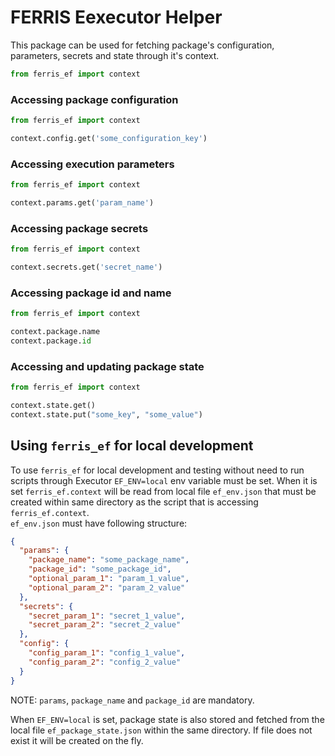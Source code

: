 # FERRIS Eexecutor Helper

 This package can be used for fetching package's configuration, parameters, secrets and state through it's context.
 
```python
from ferris_ef import context
```

### Accessing package configuration

```python
from ferris_ef import context

context.config.get('some_configuration_key')
```

### Accessing execution parameters

```python
from ferris_ef import context

context.params.get('param_name')
```

### Accessing package secrets

```python
from ferris_ef import context

context.secrets.get('secret_name')
```

### Accessing package id and name

```python
from ferris_ef import context

context.package.name
context.package.id
```

### Accessing and updating package state

```python
from ferris_ef import context

context.state.get()
context.state.put("some_key", "some_value")
```


## Using `ferris_ef` for local development

To use `ferris_ef` for local development and testing without need to run scripts through Executor `EF_ENV=local` env variable must be set. When it is set `ferris_ef.context` will be read from local file `ef_env.json` that must be created within same directory as the script that is accessing `ferris_ef.context`.  
`ef_env.json` must have following structure:

```json
{
  "params": {
    "package_name": "some_package_name",
    "package_id": "some_package_id",
    "optional_param_1": "param_1_value",
    "optional_param_2": "param_2_value"
  },
  "secrets": {
    "secret_param_1": "secret_1_value",
    "secret_param_2": "secret_2_value"
  },
  "config": {
    "config_param_1": "config_1_value",
    "config_param_2": "config_2_value"
  }
}
```

NOTE: `params`, `package_name` and `package_id` are mandatory.

When `EF_ENV=local` is set, package state is also stored and fetched from the local file `ef_package_state.json` within the same directory. If file does not exist it will be created on the fly. 
